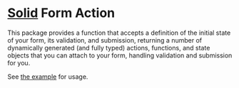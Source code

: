# [Solid](https://github.com/ryansolid/solid/) Form Action


This package provides a function that accepts a definition of the initial state of your form, its validation, and submission, returning a number of dynamically generated (and fully typed) actions, functions, and state objects that you can attach to your form, handling validation and submission for you.

See [the example](example/src/App.tsx) for usage.
